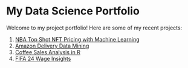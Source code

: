 # My Data Science Portfolio

Welcome to my project portfolio! Here are some of my recent projects:

1. [NBA Top Shot NFT Pricing with Machine Learning](https://github.com/shooshooting/NBA_TopShot_NFT_ML)
2. [Amazon Delivery Data Mining](https://github.com/shooshooting/Amazon_Delivery_Data_Mining)
3. [Coffee Sales Analysis in R](https://github.com/shooshooting/Coffee_Sale_Analysis_R)
4. [FIFA 24 Wage Insights](https://github.com/shooshooting/FIFA_24_Wage_Insights)

